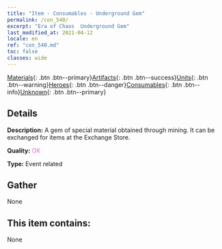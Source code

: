 ```yaml
---
title: "Item - Consumables - Underground Gem"
permalink: /con_540/
excerpt: "Era of Chaos  Underground Gem"
last_modified_at: 2021-04-12
locale: en
ref: "con_540.md"
toc: false
classes: wide
---
```

 [Materials](/Items/){: .btn .btn--primary}[Artifacts](/Items/Artifacts/){: .btn .btn--success}[Units](/Items/Units/){: .btn .btn--warning}[Heroes](/Items/Heroes/){: .btn .btn--danger}[Consumables](/Items/Consumables/){: .btn .btn--info}[Unknown](/Items/Unknown/){: .btn .btn--primary}

## Details
 **Description:** A gem of special material obtained through mining. It can be exchanged for items at the Exchange Store.

 **Quality:** <span style="color: #DA70D6">OK</span>

 **Type:** Event related

## Gather

  None

## This item contains:

  None

